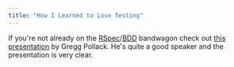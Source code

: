 ```yaml
---
title: "How I Learned to Love Testing"
---
```


If you're not already on the [RSpec](http://www.wincent.com/knowledge-base/RSpec)/[BDD](http://www.wincent.com/knowledge-base/BDD) bandwagon check out [this presentation](http://www.railsenvy.com/2007/10/4/how-i-learned-to-love-testing-presentation) by Gregg Pollack. He's quite a good speaker and the presentation is very clear.
